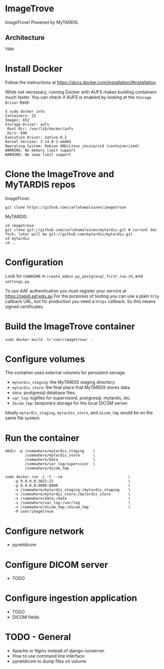 # ImageTrove

ImageTrove! Powered by MyTARDIS.

## Architecture

    TODO

# Install Docker

Follow the instructions at https://docs.docker.com/installation/#installation

While not necessary, running Docker with AUFS makes building containers much faster. You can
check if AUFS is enabled by looking at the ```Storage Driver``` field:

    $ sudo docker info
    Containers: 22
    Images: 652
    Storage Driver: aufs
     Root Dir: /var/lib/docker/aufs
     Dirs: 696
    Execution Driver: native-0.2
    Kernel Version: 3.14.0-2-amd64
    Operating System: Debian GNU/Linux jessie/sid (containerized)
    WARNING: No memory limit support
    WARNING: No swap limit support

# Clone the ImageTrove and MyTARDIS repos

ImageTrove:

    git clone https://github.com/carlohamalainen/imagetrove

MyTARDIS:

    cd imagetrove
    git clone git://github.com/carlohamalainen/mytardis.git # current dev fork; later will be git://github.com/mytardis/mytardis.git
    cd mytardis
    cd ..

# Configuration

Look for ```CHANGEME``` in ```create_admin.py```,
```postgresql_first_run.sh```, and ```settings.py```.

To use AAF authentication you must register your service at https://rapid.aaf.edu.au
For the purposes of testing you can use a plain ```http``` callback URL, but for production
you need a ```https``` callback. So this means signed certificates.

# Build the ImageTrove container

    sudo docker build -t='user/imagetrove' .

# Configure volumes

The container uses external volumes for persistent storage.

* ```mytardis_staging```: the MyTARDIS staging directory.
* ```mytardis_store```: the final place that MyTARDIS stores data.
* ```data```: postgresql database files.
* ```var_log```: logfiles for supervisord, postgresql, mytardis, etc.
* ```dicom_tmp```: temporary storage for the local DICOM server.

Ideally ```mytardis_staging```, ```mytardis_store```, and
```dicom_tmp``` would be on the same file system.

# Run the container

    mkdir -p /somewhere/mytardis_staging    \
             /somewhere/mytardis_store      \
             /somewhere/data                \
             /somewhere/var_log/supervisor  \
             /somewhere/dicom_tmp

    sudo docker run -i -t --rm                              \
        -p 0.0.0.0:3022:22                                  \
        -p 0.0.0.0:8000:8000                                \
        -v /somewhere/mytardis_staging:/mytardis_staging    \
        -v /somewhere/mytardis_store:/mytardis_store        \
        -v /somewhere/data:/data                            \
        -v /somewhere/var_log:/var/log                      \
        -v /somewhere/dicom_tmp:/dicom_tmp                  \
        -P user/imagetrove

# Configure network

* pynetdicom

# Configure DICOM server

* TODO

# Configure ingestion application

* TODO
* DICOM fields


# TODO - General

* Apache or Nginx instead of django-runserver.
* How to use command line interface.
* pynetdicom to dump files on volume
